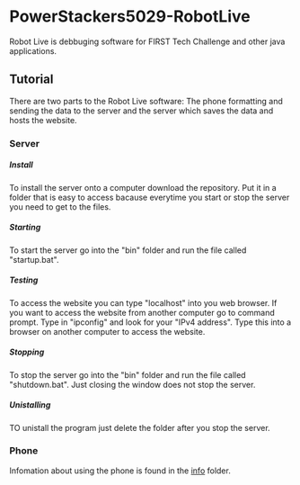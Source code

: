 # PowerStackers5029-RobotLive

Robot Live is debbuging software for FIRST Tech Challenge and other java applications.

## Tutorial

There are two parts to the Robot Live software: The phone formatting and sending the data to the server and the server which saves the data and hosts the website.

### Server

##### Install

To install the server onto a computer download the repository. Put it in a folder that is easy to access bacause everytime you start or stop the server you need to get to the files.

##### Starting

To start the server go into the "bin" folder and run the file called "startup.bat".

##### Testing

To access the website you can type "localhost" into you web browser. If you want to access the website from another computer go to command prompt. Type in "ipconfig" and look for your "IPv4 address". Type this into a browser on another computer to access the website.

##### Stopping

To stop the server go into the "bin" folder and run the file called "shutdown.bat". Just closing the window does not stop the server. 

##### Unistalling

TO unistall the program just delete the folder after you stop the server.

### Phone

Infomation about using the phone is found in the [info](/info/README.md) folder.
